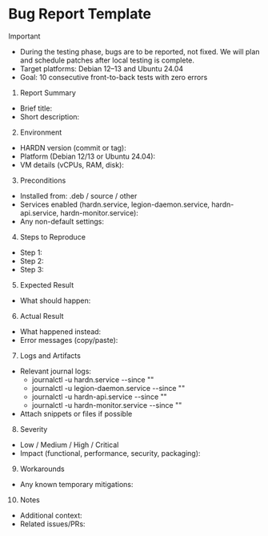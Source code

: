 # Bug Report Template

Important
- During the testing phase, bugs are to be reported, not fixed. We will plan and schedule patches after local testing is complete.
- Target platforms: Debian 12–13 and Ubuntu 24.04
- Goal: 10 consecutive front-to-back tests with zero errors

1. Report Summary
- Brief title:
- Short description:

2. Environment
- HARDN version (commit or tag):
- Platform (Debian 12/13 or Ubuntu 24.04):
- VM details (vCPUs, RAM, disk):

3. Preconditions
- Installed from: .deb / source / other
- Services enabled (hardn.service, legion-daemon.service, hardn-api.service, hardn-monitor.service):
- Any non-default settings:

4. Steps to Reproduce
- Step 1:
- Step 2:
- Step 3:

5. Expected Result
- What should happen:

6. Actual Result
- What happened instead:
- Error messages (copy/paste):

7. Logs and Artifacts
- Relevant journal logs:
  - journalctl -u hardn.service --since "<time>"
  - journalctl -u legion-daemon.service --since "<time>"
  - journalctl -u hardn-api.service --since "<time>"
  - journalctl -u hardn-monitor.service --since "<time>"
- Attach snippets or files if possible

8. Severity
- Low / Medium / High / Critical
- Impact (functional, performance, security, packaging):

9. Workarounds
- Any known temporary mitigations:

10. Notes
- Additional context:
- Related issues/PRs:
